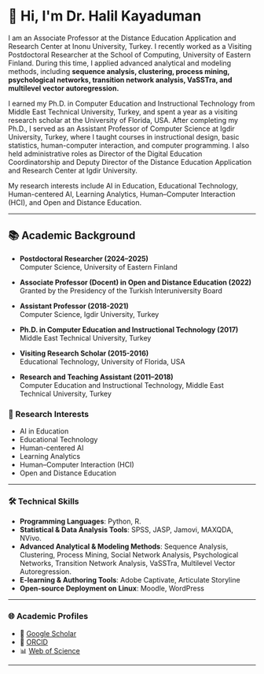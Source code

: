 # 👋 Hi, I'm Dr. Halil Kayaduman

I am an Associate Professor at the Distance Education Application and Research Center at Inonu University, Turkey. I recently worked as a Visiting Postdoctoral Researcher at the School of Computing, University of Eastern Finland. During this time, I applied advanced analytical and modeling methods, including **sequence analysis, clustering, process mining, psychological networks, transition network analysis, VaSSTra, and multilevel vector autoregression.**

I earned my Ph.D. in Computer Education and Instructional Technology from Middle East Technical University, Turkey, and spent a year as a visiting research scholar at the University of Florida, USA. After completing my Ph.D., I served as an Assistant Professor of Computer Science at Igdir University, Turkey, where I taught courses in instructional design, basic statistics, human-computer interaction, and computer programming. I also held administrative roles as Director of the Digital Education Coordinatorship and Deputy Director of the Distance Education Application and Research Center at Igdir University.

My research interests include AI in Education, Educational Technology, Human-centered AI, Learning Analytics, Human–Computer Interaction (HCI), and Open and Distance Education.

---

## 📚 Academic Background

- **Postdoctoral Researcher (2024–2025)**  
  Computer Science, University of Eastern Finland

- **Associate Professor (Docent) in Open and Distance Education (2022)**  
  Granted by the Presidency of the Turkish Interuniversity Board

- **Assistant Professor (2018-2021)**  
  Computer Science, Igdir University, Turkey

- **Ph.D. in Computer Education and Instructional Technology (2017)**  
  Middle East Technical University, Turkey

- **Visiting Research Scholar (2015-2016)**  
  Educational Technology, University of Florida, USA

- **Research and Teaching Assistant (2011–2018)**  
  Computer Education and Instructional Technology, Middle East Technical University, Turkey


### 🔬 Research Interests

- AI in Education  
- Educational Technology  
- Human-centered AI  
- Learning Analytics  
- Human–Computer Interaction (HCI)  
- Open and Distance Education  

---

### 🛠️ Technical Skills

- **Programming Languages**: Python, R.
- **Statistical & Data Analysis Tools**: SPSS, JASP, Jamovi, MAXQDA, NVivo.
- **Advanced Analytical & Modeling Methods**: Sequence Analysis, Clustering, Process Mining, Social Network Analysis, Psychological Networks, Transition Network Analysis, VaSSTra, Multilevel Vector Autoregression.
- **E-learning & Authoring Tools**: Adobe Captivate, Articulate Storyline  
- **Open-source Deployment on Linux**: Moodle, WordPress

---

### 🌐 Academic Profiles

- 🔗 [Google Scholar](https://scholar.google.com.tr/citations?user=MbdtvY4AAAAJ&hl=en)
- 🧬 [ORCID](https://orcid.org/0000-0001-5316-1893)
- 📊 [Web of Science](https://www.webofscience.com/wos/author/record/AAB-4046-2020)

---


